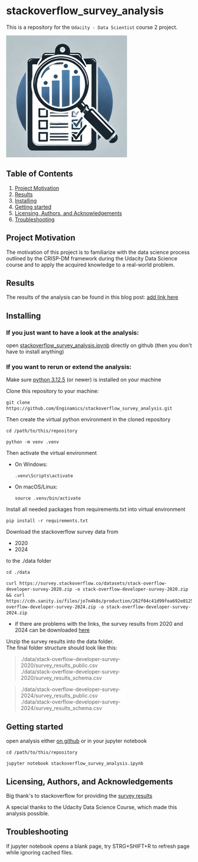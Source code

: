 # stackoverflow_survey_analysis

This is a repository for the `Udacity - Data Scientist` course 2 project.

![doc/logo.jpg](doc/logo.jpg)

## Table of Contents

1. [Project Motivation](#project-motivation)
2. [Results](#results)
3. [Installing](#installing)
4. [Getting started](#getting-started)
5. [Licensing, Authors, and Acknowledgements](#licensing-authors-and-acknowledgements)
6. [Troubleshooting](#troubleshooting)

## Project Motivation

The motivation of this project is to familiarize with the data science process outlined by the CRISP-DM framework during the Udacity Data Science course and to apply the acquired knowledge to a real-world problem.

## Results

The results of the analysis can be found in this blog post: [add link here]("")

## Installing

### If you just want to have a look at the analysis:
open [stackoverflow_survey_analysis.ipynb](https://github.com/Enginamics/stackoverflow_survey_analysis/blob/main/stackoverflow_survey_analysis.ipynb) directly on github (then you don't have to install anything)

### If you want to rerun or extend the analysis:

Make sure [python 3.12.5](https://www.python.org/downloads/release/python-3125/) (or newer) is installed on your machine

Clone this repository to your machine:
```shell
git clone https://github.com/Enginamics/stackoverflow_survey_analysis.git
```
Then create the virtual python environment in the cloned repository
```shell
cd /path/to/this/repository
```
```shell
python -m venv .venv
```
Then activate the virtual environment
- On Windows:
    ```shell
    .venv\Scripts\activate
    ```
- On macOS/Linux:
    ```shell
    source .venv/bin/activate
    ```
Install all needed packages from requirements.txt into virtual environment
```shell
pip install -r requirements.txt
```
Download the stackoverflow survey data from 

- 2020  
- 2024   

to the ./data folder
```shell
cd ./data
```
```shell
curl https://survey.stackoverflow.co/datasets/stack-overflow-developer-survey-2020.zip -o stack-overflow-developer-survey-2020.zip && curl https://cdn.sanity.io/files/jo7n4k8s/production/262f04c41d99fea692e0125c342e446782233fe4.zip/stack-overflow-developer-survey-2024.zip -o stack-overflow-developer-survey-2024.zip
```
- if there are problems with the links, the survey results from 2020 and 2024 can be downloaded [here](https://survey.stackoverflow.co/)

Unzip the survey results into the data folder.   
The final folder structure should look like this:
> ./data/stack-overflow-developer-survey-2020/survey_results_public.csv   
> ./data/stack-overflow-developer-survey-2020/survey_results_schema.csv

> ./data/stack-overflow-developer-survey-2024/survey_results_public.csv   
> ./data/stack-overflow-developer-survey-2024/survey_results_schema.csv

## Getting started

open analysis either [on github](https://github.com/Enginamics/stackoverflow_survey_analysis/blob/main/stackoverflow_survey_analysis.ipynb) or in your jupyter notebook
```shell
cd /path/to/this/repository
```
```shell
jupyter notebook stackoverflow_survey_analysis.ipynb
```

## Licensing, Authors, and Acknowledgements

Big thank's to stackoverflow for providing the [survey results](https://survey.stackoverflow.co/)

A special thanks to the Udacity Data Science Course, which made this analysis possible.

## Troubleshooting

If jupyter notebook opens a blank page, try STRG+SHIFT+R to refresh page while ignoring cached files.